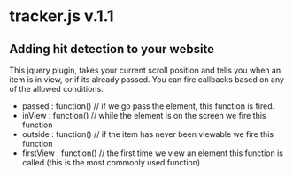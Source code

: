 tracker.js v.1.1
==========

Adding hit detection to your website
---------------

This jquery plugin, takes your current scroll position and tells you when an item is in view, or if its already passed.
You can fire callbacks based on any of the allowed conditions.

* passed : function() // if we go pass the element, this function is fired.
* inView : function() // while the element is on the screen we fire this function
* outside : function() // if the item has never been viewable we fire this function
* firstView : function() // the first time we view an element this function is called (this is the most commonly used function)

